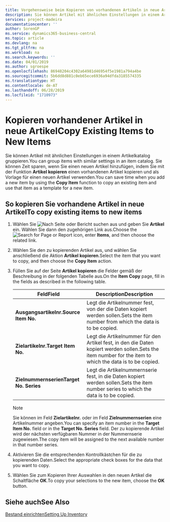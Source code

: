 ```yaml
---
title: Vorgehensweise beim Kopieren von vorhandenen Artikeln in neue Artikel
description: Sie können Artikel mit ähnlichen Einstellungen in einem Artikelkatalog gruppieren. Sie können Zeit sparen, wenn Sie einen neuen Artikel hinzufügen, indem Sie mit der Funktion **Artikel kopieren** einen vorhandenen Artikel kopieren und als Vorlage für einen neuen Artikel verwenden.
services: project-madeira
documentationcenter: ''
author: SorenGP
ms.service: dynamics365-business-central
ms.topic: article
ms.devlang: na
ms.tgt_pltfrm: na
ms.workload: na
ms.search.keywords: ''
ms.date: 04/01/2019
ms.author: sgroespe
ms.openlocfilehash: 86948204c4302a64981d46954f5e1981a794a4be
ms.sourcegitcommit: 5b6dd8d881c0eb65ece6936a94dfda3185574335
ms.translationtype: HT
ms.contentlocale: de-AT
ms.lasthandoff: 06/28/2019
ms.locfileid: "1710973"
---
```

# <a name="copy-existing-items-to-new-items"></a><span data-ttu-id="c924c-104">Kopieren vorhandener Artikel in neue Artikel</span><span class="sxs-lookup"><span data-stu-id="c924c-104">Copy Existing Items to New Items</span></span>
<span data-ttu-id="c924c-105">Sie können Artikel mit ähnlichen Einstellungen in einem Artikelkatalog gruppieren.</span><span class="sxs-lookup"><span data-stu-id="c924c-105">You can group items with similar settings in an item catalog.</span></span> <span data-ttu-id="c924c-106">Sie können Zeit sparen, wenn Sie einen neuen Artikel hinzufügen, indem Sie mit der Funktion **Artikel kopieren** einen vorhandenen Artikel kopieren und als Vorlage für einen neuen Artikel verwenden.</span><span class="sxs-lookup"><span data-stu-id="c924c-106">You can save time when you add a new item by using the **Copy Item** function to copy an existing item and use that item as a template for a new item.</span></span>  

## <a name="to-copy-existing-items-to-new-items"></a><span data-ttu-id="c924c-107">So kopieren Sie vorhandene Artikel in neue Artikel</span><span class="sxs-lookup"><span data-stu-id="c924c-107">To copy existing items to new items</span></span>  

1.  <span data-ttu-id="c924c-108">Wählen Sie ![Nach Seite oder Bericht suchen](../../media/ui-search/search_small.png "Symbol nach Seite oder Bericht suchen") aus und geben Sie **Artikel** ein. Wählen Sie dann den zugehörigen Link aus.</span><span class="sxs-lookup"><span data-stu-id="c924c-108">Choose the ![Search for Page or Report](../../media/ui-search/search_small.png "Search for Page or Report icon") icon, enter **Items**, and then choose the related link.</span></span>  
2.  <span data-ttu-id="c924c-109">Wählen Sie den zu kopierenden Artikel aus, und wählen Sie anschließend die Aktion **Artikel kopieren**.</span><span class="sxs-lookup"><span data-stu-id="c924c-109">Select the item that you want to copy, and then choose the **Copy Item** action.</span></span>  
3.  <span data-ttu-id="c924c-110">Füllen Sie auf der Seite **Artikel kopieren** die Felder gemäß der Beschreibung in der folgenden Tabelle aus.</span><span class="sxs-lookup"><span data-stu-id="c924c-110">On the **Item Copy** page, fill in the fields as described in the following table.</span></span>  

    |<span data-ttu-id="c924c-111">Feld</span><span class="sxs-lookup"><span data-stu-id="c924c-111">Field</span></span>|<span data-ttu-id="c924c-112">Description</span><span class="sxs-lookup"><span data-stu-id="c924c-112">Description</span></span>|  
    |---------------------------------|---------------------------------------|  
    |<span data-ttu-id="c924c-113">**Ausgangsartikelnr.**</span><span class="sxs-lookup"><span data-stu-id="c924c-113">**Source Item No.**</span></span>|<span data-ttu-id="c924c-114">Legt die Artikelnummer fest, von der die Daten kopiert werden sollen.</span><span class="sxs-lookup"><span data-stu-id="c924c-114">Sets the item number from which the data is to be copied.</span></span>|  
    |<span data-ttu-id="c924c-115">**Zielartikelnr.**</span><span class="sxs-lookup"><span data-stu-id="c924c-115">**Target Item No.**</span></span>|<span data-ttu-id="c924c-116">Legt die Artikelnummer für den Artikel fest, in den die Daten kopiert werden sollen.</span><span class="sxs-lookup"><span data-stu-id="c924c-116">Sets the item number for the item to which the data is to be copied.</span></span>|  
    |<span data-ttu-id="c924c-117">**Zielnummernserien**</span><span class="sxs-lookup"><span data-stu-id="c924c-117">**Target No. Series**</span></span>|<span data-ttu-id="c924c-118">Legt die Artikelnummernserie fest, in die Daten kopiert werden sollen.</span><span class="sxs-lookup"><span data-stu-id="c924c-118">Sets the item number series to which the data is to be copied.</span></span>|  

    > [!NOTE]  
    >  <span data-ttu-id="c924c-119">Sie können im Feld **Zielartikelnr.** oder im Feld **Zielnummernserien** eine Artikelnummer angeben.</span><span class="sxs-lookup"><span data-stu-id="c924c-119">You can specify an item number in the **Target Item No.** field or in the **Target No. Series** field.</span></span> <span data-ttu-id="c924c-120">Der zu kopierende Artikel wird der nächsten verfügbaren Nummer in der Nummernserie zugewiesen.</span><span class="sxs-lookup"><span data-stu-id="c924c-120">The copy item will be assigned to the next available number in that number series.</span></span>  

4.  <span data-ttu-id="c924c-121">Aktivieren Sie die entsprechenden Kontrollkästchen für die zu kopierenden Daten.</span><span class="sxs-lookup"><span data-stu-id="c924c-121">Select the appropriate check boxes for the data that you want to copy.</span></span>  
5.  <span data-ttu-id="c924c-122">Wählen Sie zum Kopieren Ihrer Auswahlen in den neuen Artikel die Schaltfläche **OK**.</span><span class="sxs-lookup"><span data-stu-id="c924c-122">To copy your selections to the new item, choose the **OK** button.</span></span>  

## <a name="see-also"></a><span data-ttu-id="c924c-123">Siehe auch</span><span class="sxs-lookup"><span data-stu-id="c924c-123">See Also</span></span>  
[<span data-ttu-id="c924c-124">Bestand einrichten</span><span class="sxs-lookup"><span data-stu-id="c924c-124">Setting Up Inventory</span></span>](../../inventory-setup-inventory.md)
